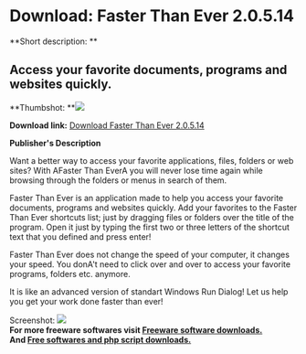 # Download: Faster Than Ever 2.0.5.14

**Short description: **

## Access your favorite documents, programs and websites quickly.

  
**Thumbshot: **![](http://www.freewarefiles.com/screenshot/fte11_md.gif)   
  
**Download link:** [Download Faster Than Ever 2.0.5.14](http://freesoftwares.boysofts.com/Faster-Than-Ever_program_18562.html)  
  

**Publisher's Description**  
  

Want a better way to access your favorite applications, files, folders or web
sites? With AFaster Than EverA you will never lose time again while browsing
through the folders or menus in search of them.

Faster Than Ever is an application made to help you access your favorite
documents, programs and websites quickly. Add your favorites to the Faster
Than Ever shortcuts list; just by dragging files or folders over the title of
the program. Open it just by typing the first two or three letters of the
shortcut text that you defined and press enter!

Faster Than Ever does not change the speed of your computer, it changes your
speed. You donA't need to click over and over to access your favorite
programs, folders etc. anymore.

It is like an advanced version of standart Windows Run Dialog! Let us help you
get your work done faster than ever!

  
  
Screenshot: ![](http://www.freewarefiles.com/screenshot/fte11.gif)  
**For more freeware softwares visit [Freeware software downloads.](http://freesoftwares.boysofts.com/)**   
**And [Free softwares and php script downloads.](http://www.boysofts.com/)**

